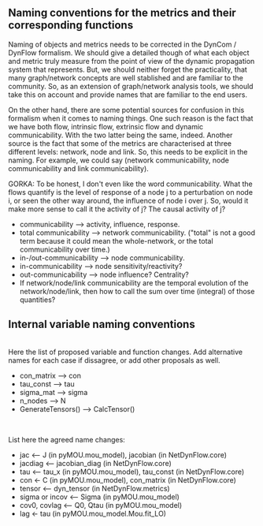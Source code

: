 ## Naming conventions for the metrics and their corresponding functions

Naming of objects and metrics needs to be corrected in the DynCom / DynFlow formalism. We should give a detailed though of what each object and metric truly measure from the point of view of the dynamic propagation system that represents. But, we should neither forget the practicality, that many graph/network concepts are well stablished and are familiar to the community. So, as an extension of graph/network analysis tools, we should take this on account and provide names that are familiar to the end users.

On the other hand, there are some potential sources for confusion in this formalism when it comes to naming things. One such reason is the fact that we have both flow, intrinsic flow, extrinsic flow and dynamic communicability. With the two latter being the same, indeed. Another source is the fact that some of the metrics are characterised at three different levels: network, node and link. So, this needs to be explicit in the naming. For example, we could say (network communicability, node communicability and link communicability).

GORKA: To be honest, I don't even like the word communicability. What the flows quantify is the level of response of a node j to a perturbation on node i, or seen the other way around, the influence of node i over j. So, would it make more sense to call it the activity of j? The causal activity of j?



- communicability --> activity, influence, response.
- total communicability --> network communicability. ("total" is not a good term because it could mean the whole-network, or the total communicability over time.)
- in-/out-communicability --> node communicability.
- in-communicability --> node sensitivity/reactivity?
- out-communicability --> node influence? Centrality?
- If network/node/link communicability are the temporal evolution of the network/node/link, then how to call the sum over time (integral) of those quantities?





## Internal variable naming conventions


<br/>
Here the list of proposed variable and function changes. Add alternative names for each case if dissagree, or add other proposals as well.

- con_matrix --> con
- tau_const --> tau
- sigma_mat --> sigma
- n_nodes --> N
- GenerateTensors() --> CalcTensor()



<br/>

List here the agreed name changes:

- jac 	<-- J (in pyMOU.mou_model), jacobian (in NetDynFlow.core)
- jacdiag <-- jacobian_diag (in NetDynFlow.core)
- tau 	<-- tau_x (in pyMOU.mou_model), tau_const (in NetDynFlow.core)
- con 	<- C (in pyMOU.mou_model), con_matrix (in NetDynFlow.core)
- tensor	<-- dyn_tensor (in NetDynFlow.metrics)
- sigma or incov <-- Sigma (in pyMOU.mou_model)
- cov0, covlag <-- Q0, Qtau (in pyMOU.mou_model)
- lag 	<- tau (in pyMOU.mou_model.Mou.fit_LO)


